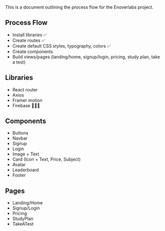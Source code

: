 This is a document outlining the process flow for the Enoverlabs project.

## Process Flow

-   Install libraries ✅
-   Create routes ✅
-   Create default CSS styles, typography, colors ✅
-   Create components
-   Build views/pages (landing/home, signup/login, pricing, study plan, take a test)

## Libraries

-   React router
-   Axios
-   Framer motion
-   Firebase 🤔🤔🤔

## Components

-   Buttons
-   Navbar
-   Signup
-   Login
-   Image + Text
-   Card (Icon + Text, Price, Subject)
-   Avatar
-   Leaderboard
-   Footer

## Pages

-   Landing/Home
-   Signup/Login
-   Pricing
-   StudyPlan
-   TakeATest
